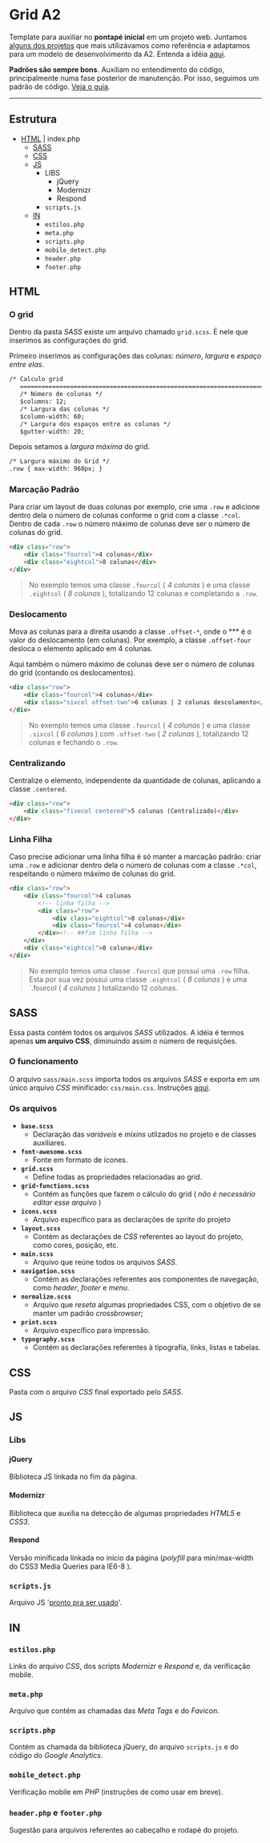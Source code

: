 # Grid A2

Template para auxiliar no **pontapé inicial** em um projeto web. Juntamos [alguns dos projetos](https://github.com/a2comunicacao/Grid-A2/wiki/Refer%C3%AAncias) que mais utilizávamos como referência e adaptamos para um modelo de desenvolvimento da A2.
Entenda a idéia [aqui](https://github.com/a2comunicacao/Grid-A2/wiki).

**Padrões são sempre bons**. Auxiliam no entendimento do código, principalmente numa fase posterior de manutenção. Por isso, seguimos um padrão de código. [Veja o guia](https://github.com/a2comunicacao/Grid-A2/blob/master/code-guide.md).

****

## Estrutura

* [HTML](https://github.com/a2comunicacao/Grid-A2#html) | index.php
    * [SASS](https://github.com/a2comunicacao/Grid-A2#sass)
	* [CSS](https://github.com/a2comunicacao/Grid-A2#css)
	* [JS](https://github.com/a2comunicacao/Grid-A2#js)
		* LIBS
			* jQuery
			* Modernizr
			* Respond
		* `scripts.js`
	* [IN](https://github.com/a2comunicacao/Grid-A2#in)
		* `estilos.php`
		* `meta.php`
		* `scripts.php`
		* `mobile_detect.php`
		* `header.php`
		* `footer.php`

## HTML

### O grid

Dentro da pasta *SASS* existe um arquivo chamado `grid.scss`. É nele que inserimos as configurações do grid.

Primeiro inserimos as configurações das colunas: *número*, *largura* e *espaço entre elas*.

```html
/* Calculo grid
   ========================================================================== */
   /* Número de colunas */
   $columns: 12;
   /* Largura das colunas */
   $column-width: 60;
   /* Largura dos espaços entre as colunas */
   $gutter-width: 20;
```

Depois setamos a *largura máxima* do grid.

```html
/* Largura máximo do Grid */
.row { max-width: 960px; }
```


### Marcação Padrão

Para criar um layout de duas colunas por exemplo, crie uma `.row` e adicione dentro dela o número de colunas conforme o grid com a classe `.*col`. Dentro de cada `.row` o número máximo de colunas deve ser o número de colunas do grid.

```html
<div class="row">
	<div class="fourcol">4 colunas</div>
	<div class="eightcol">8 colunas</div>
</div>
```
> No exemplo temos uma classe `.fourcol` ( *4 colunas* ) e uma classe `.eightcol` ( *8 colunas* ), totalizando 12 colunas e completando a `.row`.

### Deslocamento

Mova as colunas para a direita usando a classe `.offset-*`, onde o *** é o valor do deslocamento (em colunas). Por exemplo, a classe `.offset-four` desloca o elemento aplicado em 4 colunas.

Aqui também o número máximo de colunas deve ser o número de colunas do grid (contando os deslocamentos).

```html
<div class="row">
	<div class="fourcol">4 colunas</div>
	<div class="sixcol offset-two">6 colunas | 2 colunas descolamento</div>
</div>
```

> No exemplo temos uma classe `.fourcol` ( *4 colunas* ) e uma classe `.sixcol` ( *6 colunas* ) com `.offset-two` ( *2 colunas* ), totalizando 12 colunas e fechando o `.row`.

### Centralizando

Centralize o elemento, independente da quantidade de colunas, aplicando a classe `.centered`. 

```html
<div class="row">
	<div class="fivecol centered">5 colunas (Centralizado)</div>
</div>
```

### Linha Filha

Caso precise adicionar uma linha filha é só manter a marcação padrão: criar uma `.row` e adicionar dentro dela o número de colunas com a classe `.*col`, respeitando o número máximo de colunas do grid. 

```html
<div class="row">
	<div class="fourcol">4 colunas
		<!-- linha filha -->
		<div class="row">
			<div class="eightcol">8 colunas</div>
			<div class="fourcol">4 colunas</div>
		</div><!-- ##fim linha filha -->
	</div>
	<div class="eightcol">8 coluna</div>
</div>
```
> No exemplo temos uma classe `.fourcol` que possui uma `.row` filha. Esta por sua vez possui uma classe `.eightcol` ( *8 colunas* ) e uma `.fourcol ( *4 colunas* ) totalizando 12 colunas.

## SASS

Essa pasta contém todos os arquivos *SASS* utilizados. A idéia é termos apenas **um arquivo CSS**, diminuindo assim o número de requisições.

### O funcionamento

O arquivo `sass/main.scss` importa todos os arquivos *SASS* e exporta em um único arquivo *CSS* minificado: `css/main.css`. Instruções [aqui](https://github.com/a2comunicacao/Grid-A2/wiki/SASS).


### Os arquivos

* **`base.scss`**
   * Declaração das *variáveis* e *mixins* utlizados no projeto e de classes auxiliares.
* **`font-awesome.scss`**
   * Fonte em formato de ícones. 
* **`grid.scss`**
   * Define todas as propriedades relacionadas ao grid.
* **`grid-functions.scss`**
   * Contém as funções que fazem o cálculo do grid ( *não é necessário editar esse arquivo* )
* **`icons.scss`**
   * Arquivo específico para as declarações de *sprite* do projeto
* **`layout.scss`**
   * Contém as declarações de *CSS* referentes ao layout do projeto, como cores, posição, etc.
* **`main.scss`**
   * Arquivo que reúne todos os arquivos *SASS*.
* **`navigation.scss`**
   * Contém as declarações referentes aos componentes de navegação, como *header*, *footer* e *menu*.
* **`normalize.scss`**
   * Arquivo que *reseta* algumas propriedades CSS, com o objetivo de se manter um padrão *crossbrowser*; 
* **`print.scss`**
   * Arquivo específico para impressão.
* **`typography.scss`**
   * Contém as declarações referentes à tipografia, links, listas e tabelas.

## CSS

Pasta com o arquivo *CSS* final exportado pelo *SASS*.

## JS

### Libs

#### jQuery

Biblioteca JS linkada no fim da página.

#### Modernizr

Biblioteca que auxilia na detecção de algumas propriedades *HTML5* e *CSS3*.

#### Respond

Versão minificada linkada no início da página (*polyfill* para min/max-width do CSS3 Media Queries para IE6-8 ).

### `scripts.js`

Arquivo JS '[pronto pra ser usado](http://img855.imageshack.us/img855/2449/coronel2.jpg)'.

## IN

### `estilos.php`

Links do arquivo *CSS*, dos scripts *Modernizr* e *Respond* e, da verificação mobile.

### `meta.php`

Arquivo que contém as chamadas das *Meta Tags* e do *Favicon*.

### `scripts.php`

Contém as chamada da biblioteca jQuery, do arquivo `scripts.js` e do código do *Google Analytics*.

### `mobile_detect.php`

Verificação mobile em *PHP* (instruções de como usar em breve).

### `header.php` e `footer.php`

Sugestão para arquivos referentes ao cabeçalho e rodapé do projeto.





